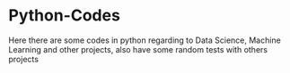 # Python-Codes
Here there are some codes in python regarding to Data Science, Machine Learning and other projects, also have some random tests with others projects
